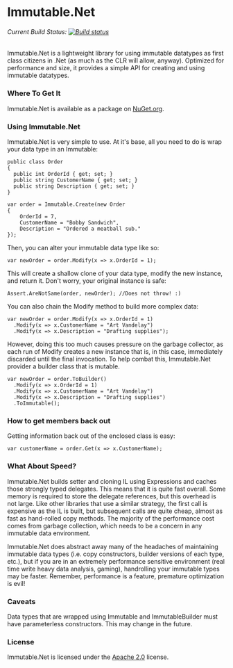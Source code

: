 Immutable.Net
=============
###### Current Build Status: [![Build status](https://ci.appveyor.com/api/projects/status/yu3syp2av197wk11)](https://ci.appveyor.com/project/mattnischan/immutable-net)

Immutable.Net is a lightweight library for using immutable datatypes as first class citizens in .Net (as much as the CLR will allow, anyway). Optimized for performance and size, it provides a simple API for creating and using immutable datatypes.

### Where To Get It
Immutable.Net is available as a package on [NuGet.org](http://www.nuget.org).

### Using Immutable.Net
Immutable.Net is very simple to use. At it's base, all you need to do is wrap your data type in an Immutable:
```
public class Order
{
  public int OrderId { get; set; }
  public string CustomerName { get; set; }
  public string Description { get; set; }
}

var order = Immutable.Create(new Order 
{
    OrderId = 7,
    CustomerName = "Bobby Sandwich",
    Description = "Ordered a meatball sub."
});
```
Then, you can alter your immutable data type like so:
```
var newOrder = order.Modify(x => x.OrderId = 1);
```
This will create a shallow clone of your data type, modify the new instance, and return it. Don't worry, your original instance is safe:
```
Assert.AreNotSame(order, newOrder); //Does not throw! :)
```
You can also chain the Modify method to build more complex data:
```
var newOrder = order.Modify(x => x.OrderId = 1)
  .Modify(x => x.CustomerName = "Art Vandelay")
  .Modify(x => x.Description = "Drafting supplies");
```
However, doing this too much causes pressure on the garbage collector, as each run of Modify creates a new instance that is, in this case, immediately discarded until the final invocation. To help combat this, Immutable.Net provider a builder class that is mutable.
```
var newOrder = order.ToBuilder()
  .Modify(x => x.OrderId = 1)
  .Modify(x => x.CustomerName = "Art Vandelay")
  .Modify(x => x.Description = "Drafting supplies")
  .ToImmutable();
```

### How to get members back out
Getting information back out of the enclosed class is easy:
```
var customerName = order.Get(x => x.CustomerName);
```

### What About Speed?
Immutable.Net builds setter and cloning IL using Expressions and caches those strongly typed delegates. This means that it is quite fast overall. Some memory is required to store the delegate references, but this overhead is not large. Like other libraries that use a similar strategy, the first call is expensive as the IL is built, but subsequent calls are quite cheap, almost as fast as hand-rolled copy methods. The majority of the performance cost comes from garbage collection, which needs to be a concern in any immutable data environment.

Immutable.Net does abstract away many of the headaches of maintaining immutable data types (i.e. copy constructors, builder versions of each type, etc.), but if you are in an extremely performance sensitive environment (real time write heavy data analysis, gaming), handrolling your immutable types may be faster. Remember, performance is a feature, premature optimization is evil!

### Caveats
Data types that are wrapped using Immutable and ImmutableBuilder must have parameterless constructors. This may change in the future.

### License
Immutable.Net is licensed under the [Apache 2.0](http://www.apache.org/licenses/LICENSE-2.0.html) license.
